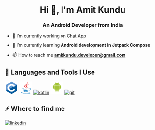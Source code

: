 <h1 align="center">Hi 👋, I'm Amit Kundu</h1>
<h3 align="center">An Android Developer from India</h3>

- 🔭 I’m currently working on [Chat App](https://github.com/Amit336400/Chat-App)

- 🌱 I’m currently learning **Android development in Jetpack Compose**

- 📫 How to reach me **amitkundu.developer@gmail.com**

<h2>🚀 Languages and Tools I Use</h2>
<p><a target="_blank" href="https://raw.githubusercontent.com/devicons/devicon/master/icons/c/c-original.svg" style="display: inline-block;"><img src="https://raw.githubusercontent.com/devicons/devicon/master/icons/c/c-original.svg" alt="c" width="42" height="42" /></a>
<a target="_blank" href="https://raw.githubusercontent.com/devicons/devicon/master/icons/java/java-original.svg" style="display: inline-block;"><img src="https://raw.githubusercontent.com/devicons/devicon/master/icons/java/java-original.svg" alt="java" width="42" height="42" /></a>
<a target="_blank" href="https://www.vectorlogo.zone/logos/kotlinlang/kotlinlang-icon.svg" style="display: inline-block;"><img src="https://www.vectorlogo.zone/logos/kotlinlang/kotlinlang-icon.svg" alt="kotlin" width="42" height="42" /></a>
<a target="_blank" href="https://raw.githubusercontent.com/devicons/devicon/master/icons/android/android-original-wordmark.svg" style="display: inline-block;"><img src="https://raw.githubusercontent.com/devicons/devicon/master/icons/android/android-original-wordmark.svg" alt="android" width="42" height="42" /></a>
<a target="_blank" href="https://www.vectorlogo.zone/logos/git-scm/git-scm-icon.svg" style="display: inline-block;"><img src="https://www.vectorlogo.zone/logos/git-scm/git-scm-icon.svg" alt="git" width="42" height="42" /></a></p>



<h2>⚡️ Where to find me</h2>
<p>
  <a 
    target="_blank" 
    href="https://www.linkedin.com/in/amit-kundu-983671263/" 
    style="display: inline-block;">
    <img 
      src="https://img.shields.io/badge/linkedin-logo?style=for-the-badge&logo=linkedin&logoColor=white&color=%230a77b6" 
      alt="linkedin" />
  </a>
</p>



